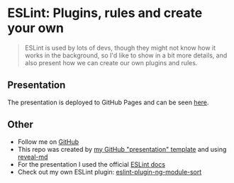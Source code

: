 # ESLint: Plugins, rules and create your own

> ESLint is used by lots of devs, though they might not know how it works in the background, so I'd like to show in a bit more details, and also present how we can create our own plugins and rules.

## Presentation

The presentation is deployed to GitHub Pages and can be seen [here](https://ducktordanny.github.io/vtm-eslint-presentation/#/).

## Other

- Follow me on [GitHub](https://github.com/ducktordanny)
- This repo was created by [my GitHub "presentation" template](https://github.com/ducktordanny/presentation) and using [reveal-md](https://github.com/webpro/reveal-md)
- For the presentation I used the official [ESLint docs](https://eslint.org/docs/latest/)
- Check out my own ESLint plugin: [eslint-plugin-ng-module-sort](https://github.com/ducktordanny/eslint-plugin-ng-module-sort)
